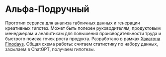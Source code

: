 # Альфа-Подручный

Прототип сервиса для анализа табличных данных и генерации креативных гипотез. Может быть полезен руководителям, продуктовым менеджерам и аналитикам для повышения производительности труда и быстрого поиска точек роста продукта. Разработано в рамках [Хакатона Finodays](https://365.finopolis.ru/finodays/).
Общая схема работы: считаем статистику по набору данных, засылаем в ChatGPT, получаем гипотезы.
